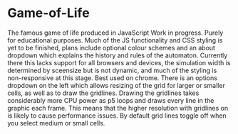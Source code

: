 # Game-of-Life
The famous game of life produced in JavaScript
Work in progress. Purely for educational purposes.
Much of the JS functionality and CSS styling is yet to be finished, plans include optional colour schemes and an about dropdown which explains the history and rules of the automaton.
Currently there this lacks support for all browsers and devices, the simulation width is determined by sceensize but is not dynamic, and much of the styling is non-responsive at this stage. 
Best used on chrome.
There is an options dropdown on the left which allows resizing of the grid for larger or smaller cells, as well as to draw the gridlines. Drawing the gridlines takes considerably more CPU power as p5 loops and draws every line in the graphic each frame. This means that the higher resolution with gridlines on is likely to cause performance issues. By default grid lines toggle off when you select medium or small cells.

